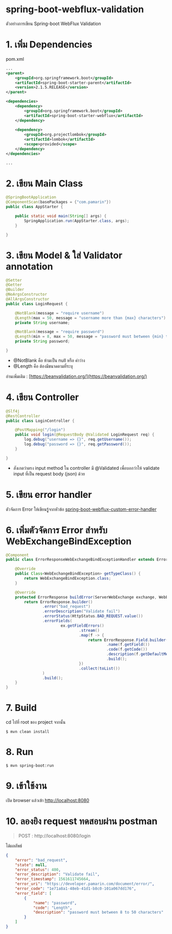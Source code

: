 # spring-boot-webflux-validation
ตัวอย่างการเขียน Spring-boot WebFlux Validation 

# 1. เพิ่ม Dependencies

pom.xml 
``` xml
...
<parent>
    <groupId>org.springframework.boot</groupId>
    <artifactId>spring-boot-starter-parent</artifactId>
    <version>2.1.5.RELEASE</version>
</parent>

<dependencies>
    <dependency>
        <groupId>org.springframework.boot</groupId>
        <artifactId>spring-boot-starter-webflux</artifactId>
    </dependency>
    
    <dependency>
        <groupId>org.projectlombok</groupId>
        <artifactId>lombok</artifactId>
        <scope>provided</scope>
    </dependency>
</dependencies>

...
```
# 2. เขียน Main Class 

``` java
@SpringBootApplication
@ComponentScan(basePackages = {"com.pamarin"}) 
public class AppStarter {

    public static void main(String[] args) {
        SpringApplication.run(AppStarter.class, args);
    }

}
```

# 3. เขียน Model & ใส่ Validator annotation
```java
@Setter
@Getter
@Builder
@NoArgsConstructor
@AllArgsConstructor
public class LoginRequest {

    @NotBlank(message = "require username")
    @Length(max = 50, message = "username more than {max} characters")
    private String username;

    @NotBlank(message = "require password")
    @Length(min = 8, max = 50, message = "password must between {min} to {max} characters")
    private String password;

}
```
- @NotBlank คือ ห้ามเป็น null หรือ ค่าว่าง 
- @Length คือ ต้องมีขนาดตามที่ระบุ  

อ่านเพิ่มเติม : [https://beanvalidation.org/](https://beanvalidation.org/)  

# 4. เขียน Controller
``` java
@Slf4j
@RestController
public class LoginController {

    @PostMapping("/login")
    public void login(@RequestBody @Validated LoginRequest req) {
        log.debug("username => {}", req.getUsername());
        log.debug("password => {}", req.getPassword());
    }

}
```
- สังเกตว่าตรง input method ใน controller มี @Validated เพื่อบอกว่าให้ validate input ที่เป็น request body (json) ด้วย   

# 5. เขียน error handler

ตัวจัดการ Error ให้เขียนรูู้จากหัวข้อ [spring-boot-webflux-custom-error-handler](../spring-boot-webflux-custom-error-handler)

# 6. เพิ่มตัวจัดการ Error สำหรับ WebExchangeBindException
```java 
@Component
public class ErrorResponseWebExchangeBindExceptionHandler extends ErrorResponseExceptionHandlerAdapter<WebExchangeBindException> {

    @Override
    public Class<WebExchangeBindException> getTypeClass() {
        return WebExchangeBindException.class;
    }

    @Override
    protected ErrorResponse buildError(ServerWebExchange exchange, WebExchangeBindException ex) {
        return ErrorResponse.builder()
                .error("bad_request")
                .errorDescription("Validate fail")
                .errorStatus(HttpStatus.BAD_REQUEST.value())
                .errorFields(
                        ex.getFieldErrors()
                                .stream()
                                .map(f -> {
                                    return ErrorResponse.Field.builder()
                                            .name(f.getField())
                                            .code(f.getCode())
                                            .description(f.getDefaultMessage())
                                            .build();
                                })
                                .collect(toList())
                )
                .build();
    }
}
```

# 7. Build
cd ไปที่ root ของ project จากนั้น  
``` shell 
$ mvn clean install
```

# 8. Run 
``` shell 
$ mvn spring-boot:run
```

# 9. เข้าใช้งาน

เปิด browser แล้วเข้า [http://localhost:8080](http://localhost:8080)

# 10. ลองยิง request ทดสอบผ่าน postman
> POST : http://localhost:8080/login  
  
ได้ผลลัพธ์
```json
{
    "error": "bad_request",
    "state": null,
    "error_status": 400,
    "error_description": "Validate fail",
    "error_timestamp": 1561611745664,
    "error_uri": "https://developer.pamarin.com/document/error/",
    "error_code": "1e71a8a1-48eb-41d1-b8c0-101a067dd176",
    "error_field": [
        {
            "name": "password",
            "code": "Length",
            "description": "password must between 8 to 50 characters"
        }
    ]
}
```
